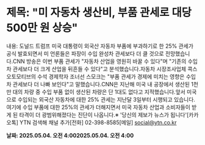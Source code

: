 # **제목: "미 자동차 생산비, 부품 관세로 대당 500만 원 상승"**

  내용: 도널드 트럼프 미국 대통령이 외국산 자동차 부품에 부과하기로 한 25% 관세가 공식 발효되면서 미 언론들은 파장이 수입 완성차 관세보다 더 클 것으로 전망했습니다.CNN 방송은 이번 부품 관세가 "자동차 산업을 영원히 바꿀 수 있다"며 "기존의 수입차 관세보다 더 크게 산업을 뒤흔들 수 있다"고 분석했습니다.자동차 시장조사업체 콕스 오토모티브의 수석 경제학자 조너선 스모크는 "부품 관세가 경제에 미치는 영향은 수입차 관세보다 더 나빠 보인다"고 말했습니다.CNN은 지난해 미국 내 공장에서 생산된 1천만 대의 차량 중 수입 부품 없이 생산된 차량은 단 1대도 없다고 지적했습니다.앞서 미국으로 수입되는 외국산 자동차에 대한 25% 관세는 지난달 3일부터 시행되고 있습니다.여기에 수입 부품에 대한 25%의 관세가 더해지면서 미국 자동차 산업과 소비자들이 받게 된 타격이 더 광범위해졌다는 진단이 나옵니다.※ '당신의 제보가 뉴스가 됩니다'[카카오톡] YTN 검색해 채널 추가[전화] 02-398-8585[메일] social@ytn.co.kr

  **날짜: 2025.05.04. 오전 4:002025.05.04. 오전 4:00**